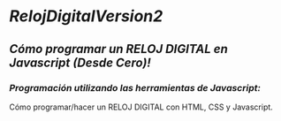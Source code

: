 # **_RelojDigitalVersion2_**

## **_Cómo programar un RELOJ DIGITAL en Javascript (Desde Cero)!_**

### **_Programación utilizando las herramientas de Javascript:_**

Cómo programar/hacer un RELOJ DIGITAL con HTML, CSS y Javascript. 
